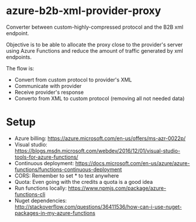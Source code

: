 # azure-b2b-xml-provider-proxy
Converter between custom-highly-compressed protocol and the B2B xml endpoint.

Objective is to be able to allocate the proxy close to the provider's server using Azure Functions and reduce 
the amount of traffic generated by xml endpoints.

The flow is:
 * Convert from custom protocol to provider's XML
 * Communicate with provider
 * Receive provider's response
 * Converto from XML to custom protocol (removing all not needed data)
 
# Setup
 * Azure billing: https://azure.microsoft.com/en-us/offers/ms-azr-0022p/
 * Visual studio: https://blogs.msdn.microsoft.com/webdev/2016/12/01/visual-studio-tools-for-azure-functions/
 * Continuous deployment: https://docs.microsoft.com/en-us/azure/azure-functions/functions-continuous-deployment
 * CORS: Remember to set * to test anywhere
 * Quota: Even going with the credits a quota is a good idea
 * Run functions locally: https://www.npmjs.com/package/azure-functions-cli
 * Nuget dependencies: http://stackoverflow.com/questions/36411536/how-can-i-use-nuget-packages-in-my-azure-functions
 
